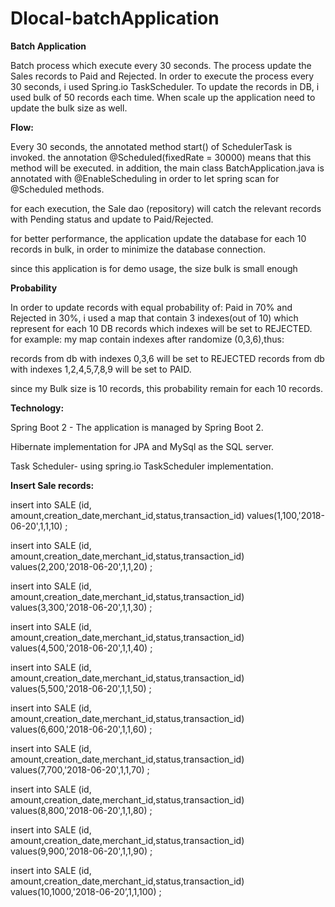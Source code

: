 # Dlocal-batchApplication

**Batch Application**

Batch process which execute every 30 seconds.
The process update the Sales records to Paid and Rejected.
In order to execute the process every 30 seconds, i used Spring.io TaskScheduler.
To update the records in DB, i used bulk of 50 records each time.
When scale up the application need to update the bulk size as well.


**Flow:**

Every 30 seconds, the annotated method start() of SchedulerTask is invoked.
the annotation @Scheduled(fixedRate = 30000) means that this method will be executed.
in addition, the main class BatchApplication.java is annotated with @EnableScheduling in order to let spring scan for @Scheduled methods.

for each execution, the Sale dao (repository) will catch the relevant records with Pending status and update to Paid/Rejected.

for better performance, the application update the database for each 10 records in bulk, in order to minimize the database connection.

since this application is for demo usage, the size bulk is small enough

**Probability**

In order to update records with equal probability of: Paid in 70% and Rejected in 30%, i used a map that contain 3 indexes(out of 10) which represent for each 10 DB records which indexes will be set to REJECTED.
for example: my map contain indexes after randomize (0,3,6),thus:

records from db with indexes 0,3,6 will be set to REJECTED
records from db with indexes 1,2,4,5,7,8,9 will be set to PAID.

since my Bulk size is 10 records, this probability remain for each 10 records.

**Technology:**

Spring Boot 2 - The application is managed by Spring Boot 2.

Hibernate implementation for JPA and MySql as the SQL server.

Task Scheduler- using spring.io TaskScheduler implementation.


  





**__Insert Sale records:__**

insert into SALE  (id, amount,creation_date,merchant_id,status,transaction_id)   values(1,100,'2018-06-20',1,1,10) ;

insert into SALE  (id, amount,creation_date,merchant_id,status,transaction_id)   values(2,200,'2018-06-20',1,1,20) ;

insert into SALE  (id, amount,creation_date,merchant_id,status,transaction_id)   values(3,300,'2018-06-20',1,1,30) ;

insert into SALE  (id, amount,creation_date,merchant_id,status,transaction_id)   values(4,500,'2018-06-20',1,1,40) ;

insert into SALE  (id, amount,creation_date,merchant_id,status,transaction_id)   values(5,500,'2018-06-20',1,1,50) ;

insert into SALE  (id, amount,creation_date,merchant_id,status,transaction_id)   values(6,600,'2018-06-20',1,1,60) ;

insert into SALE  (id, amount,creation_date,merchant_id,status,transaction_id)   values(7,700,'2018-06-20',1,1,70) ;

insert into SALE  (id, amount,creation_date,merchant_id,status,transaction_id)   values(8,800,'2018-06-20',1,1,80) ;

insert into SALE  (id, amount,creation_date,merchant_id,status,transaction_id)   values(9,900,'2018-06-20',1,1,90) ;

insert into SALE  (id, amount,creation_date,merchant_id,status,transaction_id)   values(10,1000,'2018-06-20’,1,1,100) ;


